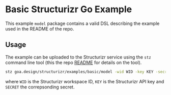# Basic Structurizr Go Example

This example `model` package contains a valid DSL describing the example used
in the README of the repo.

## Usage

The example can be uploaded to the Structurizr service using the `stz`
command line tool (this the repo
[README](https://github.com/goadesign/structurizr/tree/master/README.md) for
details on the tool).

```bash
stz goa.design/structurizr/examples/basic/model -wid WID -key KEY -secret SECRET
```

where `WID` is the Structurizr workspace ID, `KEY` is the Structurizr API key
and `SECRET` the correpsonding secret.
